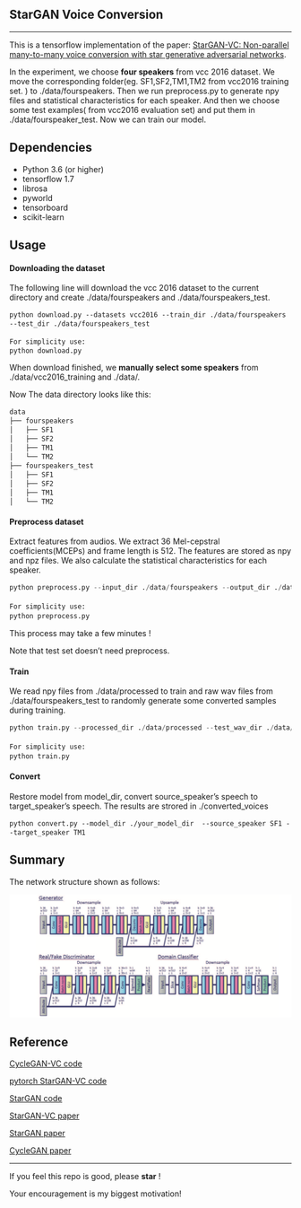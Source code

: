 ## StarGAN Voice Conversion

----



This is a tensorflow implementation of the paper: [StarGAN-VC: Non-parallel many-to-many voice conversion with star generative adversarial networks](https://arxiv.org/abs/1806.02169).

In the experiment, we choose **four speakers** from vcc 2016 dataset.  We  move the corresponding folder(eg. SF1,SF2,TM1,TM2 from vcc2016 training set. ) to ./data/fourspeakers. Then we run preprocess.py to generate npy files and statistical characteristics for each speaker. And then we choose some test examples( from vcc2016 evaluation set)  and put them in ./data/fourspeaker_test. Now we can train our model.

## Dependencies

- Python 3.6 (or higher)
- tensorflow 1.7
- librosa
- pyworld
- tensorboard
- scikit-learn

## Usage

#### Downloading the dataset

The following line will download the vcc 2016 dataset to the current directory and create ./data/fourspeakers and ./data/fourspeakers_test.

```
python download.py --datasets vcc2016 --train_dir ./data/fourspeakers --test_dir ./data/fourspeakers_test

For simplicity use:
python download.py 
```

When download finished, we **manually select some speakers** from ./data/vcc2016_training and ./data/.

Now The data directory looks like this:

```
data
├── fourspeakers
│   ├── SF1
│   ├── SF2
│   ├── TM1
│   └── TM2
├── fourspeakers_test
│   ├── SF1
│   ├── SF2
│   ├── TM1
│   └── TM2
```



#### Preprocess dataset

Extract features from audios. We extract 36 Mel-cepstral coefficients(MCEPs) and frame length is 512. The features are stored as npy and npz files. We also calculate the statistical characteristics for each speaker.

```python
python preprocess.py --input_dir ./data/fourspeakers --output_dir ./data/processed --ispad True

For simplicity use:
python preprocess.py
```

This process may take a few minutes !

Note  that test set doesn’t need preprocess.

#### Train

We read npy files from ./data/processed to train and raw wav files from ./data/fourspeakers_test to randomly generate some converted samples during training.

```python
python train.py --processed_dir ./data/processed --test_wav_dir ./data/fourspeakers_test

For simplicity use:
python train.py
```

#### Convert

Restore model from model_dir, convert source_speaker’s speech to target_speaker’s speech. The results are strored in ./converted_voices

```
python convert.py --model_dir ./your_model_dir  --source_speaker SF1 --target_speaker TM1
```



## Summary

The network structure shown as follows:

![Snip20181102_2](./imgs/Snip20181102_2.png)





## Reference

[CycleGAN-VC code](https://github.com/leimao/Voice_Converter_CycleGAN)

[pytorch StarGAN-VC code](https://github.com/liusongxiang/StarGAN-Voice-Conversion)

[StarGAN code](https://github.com/taki0112/StarGAN-Tensorflow)

[StarGAN-VC paper](https://arxiv.org/abs/1806.02169)

[StarGAN paper](https://arxiv.org/abs/1806.02169)

[CycleGAN paper](https://arxiv.org/abs/1703.10593v4)

---

If you feel this repo is good, please  **star**  ! 

Your encouragement is my biggest motivation!